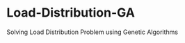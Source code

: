 Load-Distribution-GA
====================

Solving Load Distribution Problem using Genetic Algorithms